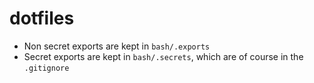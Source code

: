 # dotfiles

- Non secret exports are kept in `bash/.exports`
- Secret exports are kept in `bash/.secrets`, which are of course in the `.gitignore`

